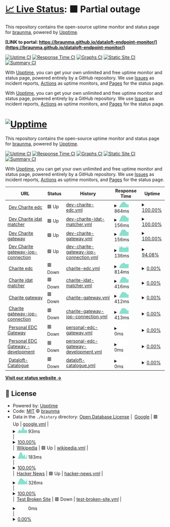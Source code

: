 # [📈 Live Status](https://demo.upptime.js.org): <!--live status--> **🟧 Partial outage**

This repository contains the open-source uptime monitor and status page for [braunma](https://demo.upptime.js.org), powered by [Upptime](https://github.com/upptime/upptime).

**[LINK to portal: https://braunma.github.io/dataloft-endpoint-monitor/](https://braunma.github.io/dataloft-endpoint-monitor/)**

[![Uptime CI](https://github.com/braunma/dataloft-endpoint-monitor/workflows/Uptime%20CI/badge.svg)](https://github.com/braunma/dataloft-endpoint-monitor/actions?query=workflow%3A%22Uptime+CI%22)
[![Response Time CI](https://github.com/braunma/dataloft-endpoint-monitor/workflows/Response%20Time%20CI/badge.svg)](https://github.com/braunma/dataloft-endpoint-monitor/actions?query=workflow%3A%22Response+Time+CI%22)
[![Graphs CI](https://github.com/braunma/dataloft-endpoint-monitor/workflows/Graphs%20CI/badge.svg)](https://github.com/braunma/dataloft-endpoint-monitor/actions?query=workflow%3A%22Graphs+CI%22)
[![Static Site CI](https://github.com/braunma/dataloft-endpoint-monitor/workflows/Static%20Site%20CI/badge.svg)](https://github.com/braunma/dataloft-endpoint-monitor/actions?query=workflow%3A%22Static+Site+CI%22)
[![Summary CI](https://github.com/braunma/dataloft-endpoint-monitor/workflows/Summary%20CI/badge.svg)](https://github.com/braunma/dataloft-endpoint-monitor/actions?query=workflow%3A%22Summary+CI%22)

With [Upptime](https://upptime.js.org), you can get your own unlimited and free uptime monitor and status page, powered entirely by a GitHub repository. We use [Issues](https://github.com/braunma/dataloft-endpoint-monitor/issues) as incident reports, [Actions](https://github.com/braunma/dataloft-endpoint-monitor/actions) as uptime monitors, and [Pages](https://braunma.github.io/dataloft-endpoint-monitor) for the status page.

With [Upptime](https://upptime.js.org), you can get your own unlimited and free uptime monitor and status page, powered entirely by a GitHub repository. We use [Issues](https://github.com/braunma/dataloft-endpoint-monitor/issues) as incident reports, [Actions](https://github.com/braunma/dataloft-endpoint-monitor/actions) as uptime monitors, and [Pages](https://demo.upptime.js.org) for the status page.

# [![Upptime](https://raw.githubusercontent.com/upptime/upptime.js.org/master/static/img/logo.svg)](https://upptime.js.org)

This repository contains the open-source uptime monitor and status page for [braunma](https://braunma.github.io/dataloft-endpoint-monitor), powered by [Upptime](https://github.com/upptime/upptime).

[![Uptime CI](https://github.com/braunma/dataloft-endpoint-monitor/workflows/Uptime%20CI/badge.svg)](https://github.com/braunma/dataloft-endpoint-monitor/actions?query=workflow%3A%22Uptime+CI%22)
[![Response Time CI](https://github.com/braunma/dataloft-endpoint-monitor/workflows/Response%20Time%20CI/badge.svg)](https://github.com/braunma/dataloft-endpoint-monitor/actions?query=workflow%3A%22Response+Time+CI%22)
[![Graphs CI](https://github.com/braunma/dataloft-endpoint-monitor/workflows/Graphs%20CI/badge.svg)](https://github.com/braunma/dataloft-endpoint-monitor/actions?query=workflow%3A%22Graphs+CI%22)
[![Static Site CI](https://github.com/braunma/dataloft-endpoint-monitor/workflows/Static%20Site%20CI/badge.svg)](https://github.com/braunma/dataloft-endpoint-monitor/actions?query=workflow%3A%22Static+Site+CI%22)
[![Summary CI](https://github.com/braunma/dataloft-endpoint-monitor/workflows/Summary%20CI/badge.svg)](https://github.com/braunma/dataloft-endpoint-monitor/actions?query=workflow%3A%22Summary+CI%22)

With [Upptime](https://upptime.js.org), you can get your own unlimited and free uptime monitor and status page, powered entirely by a GitHub repository. We use [Issues](https://github.com/braunma/dataloft-endpoint-monitor/issues) as incident reports, [Actions](https://github.com/braunma/dataloft-endpoint-monitor/actions) as uptime monitors, and [Pages](https://braunma.github.io/dataloft-endpoint-monitor) for the status page.

<!--start: status pages-->
<!-- This summary is generated by Upptime (https://github.com/upptime/upptime) -->
<!-- Do not edit this manually, your changes will be overwritten -->
<!-- prettier-ignore -->
| URL | Status | History | Response Time | Uptime |
| --- | ------ | ------- | ------------- | ------ |
| <img alt="" src="https://icons.duckduckgo.com/ip3/dev-ids.health-x.charite.de.ico" height="13"> [Dev Charite edc](https://dev-ids.health-x.charite.de/health/1) | 🟩 Up | [dev-charite-edc.yml](https://github.com/braunma/dataloft-endpoint-monitor/commits/HEAD/history/dev-charite-edc.yml) | <details><summary><img alt="Response time graph" src="./graphs/dev-charite-edc/response-time-week.png" height="20"> 864ms</summary><br><a href="https://braunma.github.io/dataloft-endpoint-monitor/history/dev-charite-edc"><img alt="Response time 822" src="https://img.shields.io/endpoint?url=https%3A%2F%2Fraw.githubusercontent.com%2Fbraunma%2Fdataloft-endpoint-monitor%2FHEAD%2Fapi%2Fdev-charite-edc%2Fresponse-time.json"></a><br><a href="https://braunma.github.io/dataloft-endpoint-monitor/history/dev-charite-edc"><img alt="24-hour response time 0" src="https://img.shields.io/endpoint?url=https%3A%2F%2Fraw.githubusercontent.com%2Fbraunma%2Fdataloft-endpoint-monitor%2FHEAD%2Fapi%2Fdev-charite-edc%2Fresponse-time-day.json"></a><br><a href="https://braunma.github.io/dataloft-endpoint-monitor/history/dev-charite-edc"><img alt="7-day response time 864" src="https://img.shields.io/endpoint?url=https%3A%2F%2Fraw.githubusercontent.com%2Fbraunma%2Fdataloft-endpoint-monitor%2FHEAD%2Fapi%2Fdev-charite-edc%2Fresponse-time-week.json"></a><br><a href="https://braunma.github.io/dataloft-endpoint-monitor/history/dev-charite-edc"><img alt="30-day response time 885" src="https://img.shields.io/endpoint?url=https%3A%2F%2Fraw.githubusercontent.com%2Fbraunma%2Fdataloft-endpoint-monitor%2FHEAD%2Fapi%2Fdev-charite-edc%2Fresponse-time-month.json"></a><br><a href="https://braunma.github.io/dataloft-endpoint-monitor/history/dev-charite-edc"><img alt="1-year response time 827" src="https://img.shields.io/endpoint?url=https%3A%2F%2Fraw.githubusercontent.com%2Fbraunma%2Fdataloft-endpoint-monitor%2FHEAD%2Fapi%2Fdev-charite-edc%2Fresponse-time-year.json"></a></details> | <details><summary><a href="https://braunma.github.io/dataloft-endpoint-monitor/history/dev-charite-edc">100.00%</a></summary><a href="https://braunma.github.io/dataloft-endpoint-monitor/history/dev-charite-edc"><img alt="All-time uptime 64.04%" src="https://img.shields.io/endpoint?url=https%3A%2F%2Fraw.githubusercontent.com%2Fbraunma%2Fdataloft-endpoint-monitor%2FHEAD%2Fapi%2Fdev-charite-edc%2Fuptime.json"></a><br><a href="https://braunma.github.io/dataloft-endpoint-monitor/history/dev-charite-edc"><img alt="24-hour uptime 100.00%" src="https://img.shields.io/endpoint?url=https%3A%2F%2Fraw.githubusercontent.com%2Fbraunma%2Fdataloft-endpoint-monitor%2FHEAD%2Fapi%2Fdev-charite-edc%2Fuptime-day.json"></a><br><a href="https://braunma.github.io/dataloft-endpoint-monitor/history/dev-charite-edc"><img alt="7-day uptime 100.00%" src="https://img.shields.io/endpoint?url=https%3A%2F%2Fraw.githubusercontent.com%2Fbraunma%2Fdataloft-endpoint-monitor%2FHEAD%2Fapi%2Fdev-charite-edc%2Fuptime-week.json"></a><br><a href="https://braunma.github.io/dataloft-endpoint-monitor/history/dev-charite-edc"><img alt="30-day uptime 100.00%" src="https://img.shields.io/endpoint?url=https%3A%2F%2Fraw.githubusercontent.com%2Fbraunma%2Fdataloft-endpoint-monitor%2FHEAD%2Fapi%2Fdev-charite-edc%2Fuptime-month.json"></a><br><a href="https://braunma.github.io/dataloft-endpoint-monitor/history/dev-charite-edc"><img alt="1-year uptime 83.78%" src="https://img.shields.io/endpoint?url=https%3A%2F%2Fraw.githubusercontent.com%2Fbraunma%2Fdataloft-endpoint-monitor%2FHEAD%2Fapi%2Fdev-charite-edc%2Fuptime-year.json"></a></details>
| <img alt="" src="https://icons.duckduckgo.com/ip3/dev-ids.health-x.charite.de.ico" height="13"> [Dev Charite idat matcher](https://dev-ids.health-x.charite.de/health/2) | 🟩 Up | [dev-charite-idat-matcher.yml](https://github.com/braunma/dataloft-endpoint-monitor/commits/HEAD/history/dev-charite-idat-matcher.yml) | <details><summary><img alt="Response time graph" src="./graphs/dev-charite-idat-matcher/response-time-week.png" height="20"> 156ms</summary><br><a href="https://braunma.github.io/dataloft-endpoint-monitor/history/dev-charite-idat-matcher"><img alt="Response time 137" src="https://img.shields.io/endpoint?url=https%3A%2F%2Fraw.githubusercontent.com%2Fbraunma%2Fdataloft-endpoint-monitor%2FHEAD%2Fapi%2Fdev-charite-idat-matcher%2Fresponse-time.json"></a><br><a href="https://braunma.github.io/dataloft-endpoint-monitor/history/dev-charite-idat-matcher"><img alt="24-hour response time 0" src="https://img.shields.io/endpoint?url=https%3A%2F%2Fraw.githubusercontent.com%2Fbraunma%2Fdataloft-endpoint-monitor%2FHEAD%2Fapi%2Fdev-charite-idat-matcher%2Fresponse-time-day.json"></a><br><a href="https://braunma.github.io/dataloft-endpoint-monitor/history/dev-charite-idat-matcher"><img alt="7-day response time 156" src="https://img.shields.io/endpoint?url=https%3A%2F%2Fraw.githubusercontent.com%2Fbraunma%2Fdataloft-endpoint-monitor%2FHEAD%2Fapi%2Fdev-charite-idat-matcher%2Fresponse-time-week.json"></a><br><a href="https://braunma.github.io/dataloft-endpoint-monitor/history/dev-charite-idat-matcher"><img alt="30-day response time 155" src="https://img.shields.io/endpoint?url=https%3A%2F%2Fraw.githubusercontent.com%2Fbraunma%2Fdataloft-endpoint-monitor%2FHEAD%2Fapi%2Fdev-charite-idat-matcher%2Fresponse-time-month.json"></a><br><a href="https://braunma.github.io/dataloft-endpoint-monitor/history/dev-charite-idat-matcher"><img alt="1-year response time 141" src="https://img.shields.io/endpoint?url=https%3A%2F%2Fraw.githubusercontent.com%2Fbraunma%2Fdataloft-endpoint-monitor%2FHEAD%2Fapi%2Fdev-charite-idat-matcher%2Fresponse-time-year.json"></a></details> | <details><summary><a href="https://braunma.github.io/dataloft-endpoint-monitor/history/dev-charite-idat-matcher">100.00%</a></summary><a href="https://braunma.github.io/dataloft-endpoint-monitor/history/dev-charite-idat-matcher"><img alt="All-time uptime 64.04%" src="https://img.shields.io/endpoint?url=https%3A%2F%2Fraw.githubusercontent.com%2Fbraunma%2Fdataloft-endpoint-monitor%2FHEAD%2Fapi%2Fdev-charite-idat-matcher%2Fuptime.json"></a><br><a href="https://braunma.github.io/dataloft-endpoint-monitor/history/dev-charite-idat-matcher"><img alt="24-hour uptime 100.00%" src="https://img.shields.io/endpoint?url=https%3A%2F%2Fraw.githubusercontent.com%2Fbraunma%2Fdataloft-endpoint-monitor%2FHEAD%2Fapi%2Fdev-charite-idat-matcher%2Fuptime-day.json"></a><br><a href="https://braunma.github.io/dataloft-endpoint-monitor/history/dev-charite-idat-matcher"><img alt="7-day uptime 100.00%" src="https://img.shields.io/endpoint?url=https%3A%2F%2Fraw.githubusercontent.com%2Fbraunma%2Fdataloft-endpoint-monitor%2FHEAD%2Fapi%2Fdev-charite-idat-matcher%2Fuptime-week.json"></a><br><a href="https://braunma.github.io/dataloft-endpoint-monitor/history/dev-charite-idat-matcher"><img alt="30-day uptime 100.00%" src="https://img.shields.io/endpoint?url=https%3A%2F%2Fraw.githubusercontent.com%2Fbraunma%2Fdataloft-endpoint-monitor%2FHEAD%2Fapi%2Fdev-charite-idat-matcher%2Fuptime-month.json"></a><br><a href="https://braunma.github.io/dataloft-endpoint-monitor/history/dev-charite-idat-matcher"><img alt="1-year uptime 83.79%" src="https://img.shields.io/endpoint?url=https%3A%2F%2Fraw.githubusercontent.com%2Fbraunma%2Fdataloft-endpoint-monitor%2FHEAD%2Fapi%2Fdev-charite-idat-matcher%2Fuptime-year.json"></a></details>
| <img alt="" src="https://icons.duckduckgo.com/ip3/dev-ids.health-x.charite.de.ico" height="13"> [Dev Charite gateway](https://dev-ids.health-x.charite.de/health/3) | 🟩 Up | [dev-charite-gateway.yml](https://github.com/braunma/dataloft-endpoint-monitor/commits/HEAD/history/dev-charite-gateway.yml) | <details><summary><img alt="Response time graph" src="./graphs/dev-charite-gateway/response-time-week.png" height="20"> 156ms</summary><br><a href="https://braunma.github.io/dataloft-endpoint-monitor/history/dev-charite-gateway"><img alt="Response time 152" src="https://img.shields.io/endpoint?url=https%3A%2F%2Fraw.githubusercontent.com%2Fbraunma%2Fdataloft-endpoint-monitor%2FHEAD%2Fapi%2Fdev-charite-gateway%2Fresponse-time.json"></a><br><a href="https://braunma.github.io/dataloft-endpoint-monitor/history/dev-charite-gateway"><img alt="24-hour response time 0" src="https://img.shields.io/endpoint?url=https%3A%2F%2Fraw.githubusercontent.com%2Fbraunma%2Fdataloft-endpoint-monitor%2FHEAD%2Fapi%2Fdev-charite-gateway%2Fresponse-time-day.json"></a><br><a href="https://braunma.github.io/dataloft-endpoint-monitor/history/dev-charite-gateway"><img alt="7-day response time 156" src="https://img.shields.io/endpoint?url=https%3A%2F%2Fraw.githubusercontent.com%2Fbraunma%2Fdataloft-endpoint-monitor%2FHEAD%2Fapi%2Fdev-charite-gateway%2Fresponse-time-week.json"></a><br><a href="https://braunma.github.io/dataloft-endpoint-monitor/history/dev-charite-gateway"><img alt="30-day response time 156" src="https://img.shields.io/endpoint?url=https%3A%2F%2Fraw.githubusercontent.com%2Fbraunma%2Fdataloft-endpoint-monitor%2FHEAD%2Fapi%2Fdev-charite-gateway%2Fresponse-time-month.json"></a><br><a href="https://braunma.github.io/dataloft-endpoint-monitor/history/dev-charite-gateway"><img alt="1-year response time 160" src="https://img.shields.io/endpoint?url=https%3A%2F%2Fraw.githubusercontent.com%2Fbraunma%2Fdataloft-endpoint-monitor%2FHEAD%2Fapi%2Fdev-charite-gateway%2Fresponse-time-year.json"></a></details> | <details><summary><a href="https://braunma.github.io/dataloft-endpoint-monitor/history/dev-charite-gateway">100.00%</a></summary><a href="https://braunma.github.io/dataloft-endpoint-monitor/history/dev-charite-gateway"><img alt="All-time uptime 64.04%" src="https://img.shields.io/endpoint?url=https%3A%2F%2Fraw.githubusercontent.com%2Fbraunma%2Fdataloft-endpoint-monitor%2FHEAD%2Fapi%2Fdev-charite-gateway%2Fuptime.json"></a><br><a href="https://braunma.github.io/dataloft-endpoint-monitor/history/dev-charite-gateway"><img alt="24-hour uptime 100.00%" src="https://img.shields.io/endpoint?url=https%3A%2F%2Fraw.githubusercontent.com%2Fbraunma%2Fdataloft-endpoint-monitor%2FHEAD%2Fapi%2Fdev-charite-gateway%2Fuptime-day.json"></a><br><a href="https://braunma.github.io/dataloft-endpoint-monitor/history/dev-charite-gateway"><img alt="7-day uptime 100.00%" src="https://img.shields.io/endpoint?url=https%3A%2F%2Fraw.githubusercontent.com%2Fbraunma%2Fdataloft-endpoint-monitor%2FHEAD%2Fapi%2Fdev-charite-gateway%2Fuptime-week.json"></a><br><a href="https://braunma.github.io/dataloft-endpoint-monitor/history/dev-charite-gateway"><img alt="30-day uptime 100.00%" src="https://img.shields.io/endpoint?url=https%3A%2F%2Fraw.githubusercontent.com%2Fbraunma%2Fdataloft-endpoint-monitor%2FHEAD%2Fapi%2Fdev-charite-gateway%2Fuptime-month.json"></a><br><a href="https://braunma.github.io/dataloft-endpoint-monitor/history/dev-charite-gateway"><img alt="1-year uptime 83.79%" src="https://img.shields.io/endpoint?url=https%3A%2F%2Fraw.githubusercontent.com%2Fbraunma%2Fdataloft-endpoint-monitor%2FHEAD%2Fapi%2Fdev-charite-gateway%2Fuptime-year.json"></a></details>
| <img alt="" src="https://icons.duckduckgo.com/ip3/dev-ids.health-x.charite.de.ico" height="13"> [Dev Charite gateway-iop-connection](https://dev-ids.health-x.charite.de/health/4) | 🟩 Up | [dev-charite-gateway-iop-connection.yml](https://github.com/braunma/dataloft-endpoint-monitor/commits/HEAD/history/dev-charite-gateway-iop-connection.yml) | <details><summary><img alt="Response time graph" src="./graphs/dev-charite-gateway-iop-connection/response-time-week.png" height="20"> 136ms</summary><br><a href="https://braunma.github.io/dataloft-endpoint-monitor/history/dev-charite-gateway-iop-connection"><img alt="Response time 134" src="https://img.shields.io/endpoint?url=https%3A%2F%2Fraw.githubusercontent.com%2Fbraunma%2Fdataloft-endpoint-monitor%2FHEAD%2Fapi%2Fdev-charite-gateway-iop-connection%2Fresponse-time.json"></a><br><a href="https://braunma.github.io/dataloft-endpoint-monitor/history/dev-charite-gateway-iop-connection"><img alt="24-hour response time 136" src="https://img.shields.io/endpoint?url=https%3A%2F%2Fraw.githubusercontent.com%2Fbraunma%2Fdataloft-endpoint-monitor%2FHEAD%2Fapi%2Fdev-charite-gateway-iop-connection%2Fresponse-time-day.json"></a><br><a href="https://braunma.github.io/dataloft-endpoint-monitor/history/dev-charite-gateway-iop-connection"><img alt="7-day response time 136" src="https://img.shields.io/endpoint?url=https%3A%2F%2Fraw.githubusercontent.com%2Fbraunma%2Fdataloft-endpoint-monitor%2FHEAD%2Fapi%2Fdev-charite-gateway-iop-connection%2Fresponse-time-week.json"></a><br><a href="https://braunma.github.io/dataloft-endpoint-monitor/history/dev-charite-gateway-iop-connection"><img alt="30-day response time 139" src="https://img.shields.io/endpoint?url=https%3A%2F%2Fraw.githubusercontent.com%2Fbraunma%2Fdataloft-endpoint-monitor%2FHEAD%2Fapi%2Fdev-charite-gateway-iop-connection%2Fresponse-time-month.json"></a><br><a href="https://braunma.github.io/dataloft-endpoint-monitor/history/dev-charite-gateway-iop-connection"><img alt="1-year response time 135" src="https://img.shields.io/endpoint?url=https%3A%2F%2Fraw.githubusercontent.com%2Fbraunma%2Fdataloft-endpoint-monitor%2FHEAD%2Fapi%2Fdev-charite-gateway-iop-connection%2Fresponse-time-year.json"></a></details> | <details><summary><a href="https://braunma.github.io/dataloft-endpoint-monitor/history/dev-charite-gateway-iop-connection">94.08%</a></summary><a href="https://braunma.github.io/dataloft-endpoint-monitor/history/dev-charite-gateway-iop-connection"><img alt="All-time uptime 99.64%" src="https://img.shields.io/endpoint?url=https%3A%2F%2Fraw.githubusercontent.com%2Fbraunma%2Fdataloft-endpoint-monitor%2FHEAD%2Fapi%2Fdev-charite-gateway-iop-connection%2Fuptime.json"></a><br><a href="https://braunma.github.io/dataloft-endpoint-monitor/history/dev-charite-gateway-iop-connection"><img alt="24-hour uptime 89.72%" src="https://img.shields.io/endpoint?url=https%3A%2F%2Fraw.githubusercontent.com%2Fbraunma%2Fdataloft-endpoint-monitor%2FHEAD%2Fapi%2Fdev-charite-gateway-iop-connection%2Fuptime-day.json"></a><br><a href="https://braunma.github.io/dataloft-endpoint-monitor/history/dev-charite-gateway-iop-connection"><img alt="7-day uptime 94.08%" src="https://img.shields.io/endpoint?url=https%3A%2F%2Fraw.githubusercontent.com%2Fbraunma%2Fdataloft-endpoint-monitor%2FHEAD%2Fapi%2Fdev-charite-gateway-iop-connection%2Fuptime-week.json"></a><br><a href="https://braunma.github.io/dataloft-endpoint-monitor/history/dev-charite-gateway-iop-connection"><img alt="30-day uptime 94.29%" src="https://img.shields.io/endpoint?url=https%3A%2F%2Fraw.githubusercontent.com%2Fbraunma%2Fdataloft-endpoint-monitor%2FHEAD%2Fapi%2Fdev-charite-gateway-iop-connection%2Fuptime-month.json"></a><br><a href="https://braunma.github.io/dataloft-endpoint-monitor/history/dev-charite-gateway-iop-connection"><img alt="1-year uptime 99.45%" src="https://img.shields.io/endpoint?url=https%3A%2F%2Fraw.githubusercontent.com%2Fbraunma%2Fdataloft-endpoint-monitor%2FHEAD%2Fapi%2Fdev-charite-gateway-iop-connection%2Fuptime-year.json"></a></details>
| <img alt="" src="https://icons.duckduckgo.com/ip3/ids.health-x.charite.de.ico" height="13"> [Charite edc](https://ids.health-x.charite.de/health/1) | 🟥 Down | [charite-edc.yml](https://github.com/braunma/dataloft-endpoint-monitor/commits/HEAD/history/charite-edc.yml) | <details><summary><img alt="Response time graph" src="./graphs/charite-edc/response-time-week.png" height="20"> 814ms</summary><br><a href="https://braunma.github.io/dataloft-endpoint-monitor/history/charite-edc"><img alt="Response time 782" src="https://img.shields.io/endpoint?url=https%3A%2F%2Fraw.githubusercontent.com%2Fbraunma%2Fdataloft-endpoint-monitor%2FHEAD%2Fapi%2Fcharite-edc%2Fresponse-time.json"></a><br><a href="https://braunma.github.io/dataloft-endpoint-monitor/history/charite-edc"><img alt="24-hour response time 0" src="https://img.shields.io/endpoint?url=https%3A%2F%2Fraw.githubusercontent.com%2Fbraunma%2Fdataloft-endpoint-monitor%2FHEAD%2Fapi%2Fcharite-edc%2Fresponse-time-day.json"></a><br><a href="https://braunma.github.io/dataloft-endpoint-monitor/history/charite-edc"><img alt="7-day response time 814" src="https://img.shields.io/endpoint?url=https%3A%2F%2Fraw.githubusercontent.com%2Fbraunma%2Fdataloft-endpoint-monitor%2FHEAD%2Fapi%2Fcharite-edc%2Fresponse-time-week.json"></a><br><a href="https://braunma.github.io/dataloft-endpoint-monitor/history/charite-edc"><img alt="30-day response time 801" src="https://img.shields.io/endpoint?url=https%3A%2F%2Fraw.githubusercontent.com%2Fbraunma%2Fdataloft-endpoint-monitor%2FHEAD%2Fapi%2Fcharite-edc%2Fresponse-time-month.json"></a><br><a href="https://braunma.github.io/dataloft-endpoint-monitor/history/charite-edc"><img alt="1-year response time 790" src="https://img.shields.io/endpoint?url=https%3A%2F%2Fraw.githubusercontent.com%2Fbraunma%2Fdataloft-endpoint-monitor%2FHEAD%2Fapi%2Fcharite-edc%2Fresponse-time-year.json"></a></details> | <details><summary><a href="https://braunma.github.io/dataloft-endpoint-monitor/history/charite-edc">0.00%</a></summary><a href="https://braunma.github.io/dataloft-endpoint-monitor/history/charite-edc"><img alt="All-time uptime 73.29%" src="https://img.shields.io/endpoint?url=https%3A%2F%2Fraw.githubusercontent.com%2Fbraunma%2Fdataloft-endpoint-monitor%2FHEAD%2Fapi%2Fcharite-edc%2Fuptime.json"></a><br><a href="https://braunma.github.io/dataloft-endpoint-monitor/history/charite-edc"><img alt="24-hour uptime 0.00%" src="https://img.shields.io/endpoint?url=https%3A%2F%2Fraw.githubusercontent.com%2Fbraunma%2Fdataloft-endpoint-monitor%2FHEAD%2Fapi%2Fcharite-edc%2Fuptime-day.json"></a><br><a href="https://braunma.github.io/dataloft-endpoint-monitor/history/charite-edc"><img alt="7-day uptime 0.00%" src="https://img.shields.io/endpoint?url=https%3A%2F%2Fraw.githubusercontent.com%2Fbraunma%2Fdataloft-endpoint-monitor%2FHEAD%2Fapi%2Fcharite-edc%2Fuptime-week.json"></a><br><a href="https://braunma.github.io/dataloft-endpoint-monitor/history/charite-edc"><img alt="30-day uptime 1.38%" src="https://img.shields.io/endpoint?url=https%3A%2F%2Fraw.githubusercontent.com%2Fbraunma%2Fdataloft-endpoint-monitor%2FHEAD%2Fapi%2Fcharite-edc%2Fuptime-month.json"></a><br><a href="https://braunma.github.io/dataloft-endpoint-monitor/history/charite-edc"><img alt="1-year uptime 70.21%" src="https://img.shields.io/endpoint?url=https%3A%2F%2Fraw.githubusercontent.com%2Fbraunma%2Fdataloft-endpoint-monitor%2FHEAD%2Fapi%2Fcharite-edc%2Fuptime-year.json"></a></details>
| <img alt="" src="https://icons.duckduckgo.com/ip3/ids.health-x.charite.de.ico" height="13"> [Charite idat matcher](https://ids.health-x.charite.de/health/2) | 🟥 Down | [charite-idat-matcher.yml](https://github.com/braunma/dataloft-endpoint-monitor/commits/HEAD/history/charite-idat-matcher.yml) | <details><summary><img alt="Response time graph" src="./graphs/charite-idat-matcher/response-time-week.png" height="20"> 416ms</summary><br><a href="https://braunma.github.io/dataloft-endpoint-monitor/history/charite-idat-matcher"><img alt="Response time 174" src="https://img.shields.io/endpoint?url=https%3A%2F%2Fraw.githubusercontent.com%2Fbraunma%2Fdataloft-endpoint-monitor%2FHEAD%2Fapi%2Fcharite-idat-matcher%2Fresponse-time.json"></a><br><a href="https://braunma.github.io/dataloft-endpoint-monitor/history/charite-idat-matcher"><img alt="24-hour response time 0" src="https://img.shields.io/endpoint?url=https%3A%2F%2Fraw.githubusercontent.com%2Fbraunma%2Fdataloft-endpoint-monitor%2FHEAD%2Fapi%2Fcharite-idat-matcher%2Fresponse-time-day.json"></a><br><a href="https://braunma.github.io/dataloft-endpoint-monitor/history/charite-idat-matcher"><img alt="7-day response time 416" src="https://img.shields.io/endpoint?url=https%3A%2F%2Fraw.githubusercontent.com%2Fbraunma%2Fdataloft-endpoint-monitor%2FHEAD%2Fapi%2Fcharite-idat-matcher%2Fresponse-time-week.json"></a><br><a href="https://braunma.github.io/dataloft-endpoint-monitor/history/charite-idat-matcher"><img alt="30-day response time 414" src="https://img.shields.io/endpoint?url=https%3A%2F%2Fraw.githubusercontent.com%2Fbraunma%2Fdataloft-endpoint-monitor%2FHEAD%2Fapi%2Fcharite-idat-matcher%2Fresponse-time-month.json"></a><br><a href="https://braunma.github.io/dataloft-endpoint-monitor/history/charite-idat-matcher"><img alt="1-year response time 175" src="https://img.shields.io/endpoint?url=https%3A%2F%2Fraw.githubusercontent.com%2Fbraunma%2Fdataloft-endpoint-monitor%2FHEAD%2Fapi%2Fcharite-idat-matcher%2Fresponse-time-year.json"></a></details> | <details><summary><a href="https://braunma.github.io/dataloft-endpoint-monitor/history/charite-idat-matcher">0.00%</a></summary><a href="https://braunma.github.io/dataloft-endpoint-monitor/history/charite-idat-matcher"><img alt="All-time uptime 73.29%" src="https://img.shields.io/endpoint?url=https%3A%2F%2Fraw.githubusercontent.com%2Fbraunma%2Fdataloft-endpoint-monitor%2FHEAD%2Fapi%2Fcharite-idat-matcher%2Fuptime.json"></a><br><a href="https://braunma.github.io/dataloft-endpoint-monitor/history/charite-idat-matcher"><img alt="24-hour uptime 0.00%" src="https://img.shields.io/endpoint?url=https%3A%2F%2Fraw.githubusercontent.com%2Fbraunma%2Fdataloft-endpoint-monitor%2FHEAD%2Fapi%2Fcharite-idat-matcher%2Fuptime-day.json"></a><br><a href="https://braunma.github.io/dataloft-endpoint-monitor/history/charite-idat-matcher"><img alt="7-day uptime 0.00%" src="https://img.shields.io/endpoint?url=https%3A%2F%2Fraw.githubusercontent.com%2Fbraunma%2Fdataloft-endpoint-monitor%2FHEAD%2Fapi%2Fcharite-idat-matcher%2Fuptime-week.json"></a><br><a href="https://braunma.github.io/dataloft-endpoint-monitor/history/charite-idat-matcher"><img alt="30-day uptime 1.38%" src="https://img.shields.io/endpoint?url=https%3A%2F%2Fraw.githubusercontent.com%2Fbraunma%2Fdataloft-endpoint-monitor%2FHEAD%2Fapi%2Fcharite-idat-matcher%2Fuptime-month.json"></a><br><a href="https://braunma.github.io/dataloft-endpoint-monitor/history/charite-idat-matcher"><img alt="1-year uptime 70.21%" src="https://img.shields.io/endpoint?url=https%3A%2F%2Fraw.githubusercontent.com%2Fbraunma%2Fdataloft-endpoint-monitor%2FHEAD%2Fapi%2Fcharite-idat-matcher%2Fuptime-year.json"></a></details>
| <img alt="" src="https://icons.duckduckgo.com/ip3/ids.health-x.charite.de.ico" height="13"> [Charite gateway](https://ids.health-x.charite.de/health/3) | 🟥 Down | [charite-gateway.yml](https://github.com/braunma/dataloft-endpoint-monitor/commits/HEAD/history/charite-gateway.yml) | <details><summary><img alt="Response time graph" src="./graphs/charite-gateway/response-time-week.png" height="20"> 412ms</summary><br><a href="https://braunma.github.io/dataloft-endpoint-monitor/history/charite-gateway"><img alt="Response time 174" src="https://img.shields.io/endpoint?url=https%3A%2F%2Fraw.githubusercontent.com%2Fbraunma%2Fdataloft-endpoint-monitor%2FHEAD%2Fapi%2Fcharite-gateway%2Fresponse-time.json"></a><br><a href="https://braunma.github.io/dataloft-endpoint-monitor/history/charite-gateway"><img alt="24-hour response time 0" src="https://img.shields.io/endpoint?url=https%3A%2F%2Fraw.githubusercontent.com%2Fbraunma%2Fdataloft-endpoint-monitor%2FHEAD%2Fapi%2Fcharite-gateway%2Fresponse-time-day.json"></a><br><a href="https://braunma.github.io/dataloft-endpoint-monitor/history/charite-gateway"><img alt="7-day response time 412" src="https://img.shields.io/endpoint?url=https%3A%2F%2Fraw.githubusercontent.com%2Fbraunma%2Fdataloft-endpoint-monitor%2FHEAD%2Fapi%2Fcharite-gateway%2Fresponse-time-week.json"></a><br><a href="https://braunma.github.io/dataloft-endpoint-monitor/history/charite-gateway"><img alt="30-day response time 412" src="https://img.shields.io/endpoint?url=https%3A%2F%2Fraw.githubusercontent.com%2Fbraunma%2Fdataloft-endpoint-monitor%2FHEAD%2Fapi%2Fcharite-gateway%2Fresponse-time-month.json"></a><br><a href="https://braunma.github.io/dataloft-endpoint-monitor/history/charite-gateway"><img alt="1-year response time 175" src="https://img.shields.io/endpoint?url=https%3A%2F%2Fraw.githubusercontent.com%2Fbraunma%2Fdataloft-endpoint-monitor%2FHEAD%2Fapi%2Fcharite-gateway%2Fresponse-time-year.json"></a></details> | <details><summary><a href="https://braunma.github.io/dataloft-endpoint-monitor/history/charite-gateway">0.00%</a></summary><a href="https://braunma.github.io/dataloft-endpoint-monitor/history/charite-gateway"><img alt="All-time uptime 73.29%" src="https://img.shields.io/endpoint?url=https%3A%2F%2Fraw.githubusercontent.com%2Fbraunma%2Fdataloft-endpoint-monitor%2FHEAD%2Fapi%2Fcharite-gateway%2Fuptime.json"></a><br><a href="https://braunma.github.io/dataloft-endpoint-monitor/history/charite-gateway"><img alt="24-hour uptime 0.00%" src="https://img.shields.io/endpoint?url=https%3A%2F%2Fraw.githubusercontent.com%2Fbraunma%2Fdataloft-endpoint-monitor%2FHEAD%2Fapi%2Fcharite-gateway%2Fuptime-day.json"></a><br><a href="https://braunma.github.io/dataloft-endpoint-monitor/history/charite-gateway"><img alt="7-day uptime 0.00%" src="https://img.shields.io/endpoint?url=https%3A%2F%2Fraw.githubusercontent.com%2Fbraunma%2Fdataloft-endpoint-monitor%2FHEAD%2Fapi%2Fcharite-gateway%2Fuptime-week.json"></a><br><a href="https://braunma.github.io/dataloft-endpoint-monitor/history/charite-gateway"><img alt="30-day uptime 1.38%" src="https://img.shields.io/endpoint?url=https%3A%2F%2Fraw.githubusercontent.com%2Fbraunma%2Fdataloft-endpoint-monitor%2FHEAD%2Fapi%2Fcharite-gateway%2Fuptime-month.json"></a><br><a href="https://braunma.github.io/dataloft-endpoint-monitor/history/charite-gateway"><img alt="1-year uptime 70.21%" src="https://img.shields.io/endpoint?url=https%3A%2F%2Fraw.githubusercontent.com%2Fbraunma%2Fdataloft-endpoint-monitor%2FHEAD%2Fapi%2Fcharite-gateway%2Fuptime-year.json"></a></details>
| <img alt="" src="https://icons.duckduckgo.com/ip3/ids.health-x.charite.de.ico" height="13"> [Charite gateway-iop-connection](https://ids.health-x.charite.de/health/4) | 🟥 Down | [charite-gateway-iop-connection.yml](https://github.com/braunma/dataloft-endpoint-monitor/commits/HEAD/history/charite-gateway-iop-connection.yml) | <details><summary><img alt="Response time graph" src="./graphs/charite-gateway-iop-connection/response-time-week.png" height="20"> 413ms</summary><br><a href="https://braunma.github.io/dataloft-endpoint-monitor/history/charite-gateway-iop-connection"><img alt="Response time 141" src="https://img.shields.io/endpoint?url=https%3A%2F%2Fraw.githubusercontent.com%2Fbraunma%2Fdataloft-endpoint-monitor%2FHEAD%2Fapi%2Fcharite-gateway-iop-connection%2Fresponse-time.json"></a><br><a href="https://braunma.github.io/dataloft-endpoint-monitor/history/charite-gateway-iop-connection"><img alt="24-hour response time 0" src="https://img.shields.io/endpoint?url=https%3A%2F%2Fraw.githubusercontent.com%2Fbraunma%2Fdataloft-endpoint-monitor%2FHEAD%2Fapi%2Fcharite-gateway-iop-connection%2Fresponse-time-day.json"></a><br><a href="https://braunma.github.io/dataloft-endpoint-monitor/history/charite-gateway-iop-connection"><img alt="7-day response time 413" src="https://img.shields.io/endpoint?url=https%3A%2F%2Fraw.githubusercontent.com%2Fbraunma%2Fdataloft-endpoint-monitor%2FHEAD%2Fapi%2Fcharite-gateway-iop-connection%2Fresponse-time-week.json"></a><br><a href="https://braunma.github.io/dataloft-endpoint-monitor/history/charite-gateway-iop-connection"><img alt="30-day response time 413" src="https://img.shields.io/endpoint?url=https%3A%2F%2Fraw.githubusercontent.com%2Fbraunma%2Fdataloft-endpoint-monitor%2FHEAD%2Fapi%2Fcharite-gateway-iop-connection%2Fresponse-time-month.json"></a><br><a href="https://braunma.github.io/dataloft-endpoint-monitor/history/charite-gateway-iop-connection"><img alt="1-year response time 140" src="https://img.shields.io/endpoint?url=https%3A%2F%2Fraw.githubusercontent.com%2Fbraunma%2Fdataloft-endpoint-monitor%2FHEAD%2Fapi%2Fcharite-gateway-iop-connection%2Fresponse-time-year.json"></a></details> | <details><summary><a href="https://braunma.github.io/dataloft-endpoint-monitor/history/charite-gateway-iop-connection">0.00%</a></summary><a href="https://braunma.github.io/dataloft-endpoint-monitor/history/charite-gateway-iop-connection"><img alt="All-time uptime 90.59%" src="https://img.shields.io/endpoint?url=https%3A%2F%2Fraw.githubusercontent.com%2Fbraunma%2Fdataloft-endpoint-monitor%2FHEAD%2Fapi%2Fcharite-gateway-iop-connection%2Fuptime.json"></a><br><a href="https://braunma.github.io/dataloft-endpoint-monitor/history/charite-gateway-iop-connection"><img alt="24-hour uptime 0.00%" src="https://img.shields.io/endpoint?url=https%3A%2F%2Fraw.githubusercontent.com%2Fbraunma%2Fdataloft-endpoint-monitor%2FHEAD%2Fapi%2Fcharite-gateway-iop-connection%2Fuptime-day.json"></a><br><a href="https://braunma.github.io/dataloft-endpoint-monitor/history/charite-gateway-iop-connection"><img alt="7-day uptime 0.00%" src="https://img.shields.io/endpoint?url=https%3A%2F%2Fraw.githubusercontent.com%2Fbraunma%2Fdataloft-endpoint-monitor%2FHEAD%2Fapi%2Fcharite-gateway-iop-connection%2Fuptime-week.json"></a><br><a href="https://braunma.github.io/dataloft-endpoint-monitor/history/charite-gateway-iop-connection"><img alt="30-day uptime 1.38%" src="https://img.shields.io/endpoint?url=https%3A%2F%2Fraw.githubusercontent.com%2Fbraunma%2Fdataloft-endpoint-monitor%2FHEAD%2Fapi%2Fcharite-gateway-iop-connection%2Fuptime-month.json"></a><br><a href="https://braunma.github.io/dataloft-endpoint-monitor/history/charite-gateway-iop-connection"><img alt="1-year uptime 85.68%" src="https://img.shields.io/endpoint?url=https%3A%2F%2Fraw.githubusercontent.com%2Fbraunma%2Fdataloft-endpoint-monitor%2FHEAD%2Fapi%2Fcharite-gateway-iop-connection%2Fuptime-year.json"></a></details>
| <img alt="" src="https://icons.duckduckgo.com/ip3/gateway.dataloft-ionos.de.ico" height="13"> [Personal EDC Gateway](https://gateway.dataloft-ionos.de/docs) | 🟥 Down | [personal-edc-gateway.yml](https://github.com/braunma/dataloft-endpoint-monitor/commits/HEAD/history/personal-edc-gateway.yml) | <details><summary><img alt="Response time graph" src="./graphs/personal-edc-gateway/response-time-week.png" height="20"> 0ms</summary><br><a href="https://braunma.github.io/dataloft-endpoint-monitor/history/personal-edc-gateway"><img alt="Response time 624" src="https://img.shields.io/endpoint?url=https%3A%2F%2Fraw.githubusercontent.com%2Fbraunma%2Fdataloft-endpoint-monitor%2FHEAD%2Fapi%2Fpersonal-edc-gateway%2Fresponse-time.json"></a><br><a href="https://braunma.github.io/dataloft-endpoint-monitor/history/personal-edc-gateway"><img alt="24-hour response time 0" src="https://img.shields.io/endpoint?url=https%3A%2F%2Fraw.githubusercontent.com%2Fbraunma%2Fdataloft-endpoint-monitor%2FHEAD%2Fapi%2Fpersonal-edc-gateway%2Fresponse-time-day.json"></a><br><a href="https://braunma.github.io/dataloft-endpoint-monitor/history/personal-edc-gateway"><img alt="7-day response time 0" src="https://img.shields.io/endpoint?url=https%3A%2F%2Fraw.githubusercontent.com%2Fbraunma%2Fdataloft-endpoint-monitor%2FHEAD%2Fapi%2Fpersonal-edc-gateway%2Fresponse-time-week.json"></a><br><a href="https://braunma.github.io/dataloft-endpoint-monitor/history/personal-edc-gateway"><img alt="30-day response time 0" src="https://img.shields.io/endpoint?url=https%3A%2F%2Fraw.githubusercontent.com%2Fbraunma%2Fdataloft-endpoint-monitor%2FHEAD%2Fapi%2Fpersonal-edc-gateway%2Fresponse-time-month.json"></a><br><a href="https://braunma.github.io/dataloft-endpoint-monitor/history/personal-edc-gateway"><img alt="1-year response time 628" src="https://img.shields.io/endpoint?url=https%3A%2F%2Fraw.githubusercontent.com%2Fbraunma%2Fdataloft-endpoint-monitor%2FHEAD%2Fapi%2Fpersonal-edc-gateway%2Fresponse-time-year.json"></a></details> | <details><summary><a href="https://braunma.github.io/dataloft-endpoint-monitor/history/personal-edc-gateway">0.00%</a></summary><a href="https://braunma.github.io/dataloft-endpoint-monitor/history/personal-edc-gateway"><img alt="All-time uptime 90.39%" src="https://img.shields.io/endpoint?url=https%3A%2F%2Fraw.githubusercontent.com%2Fbraunma%2Fdataloft-endpoint-monitor%2FHEAD%2Fapi%2Fpersonal-edc-gateway%2Fuptime.json"></a><br><a href="https://braunma.github.io/dataloft-endpoint-monitor/history/personal-edc-gateway"><img alt="24-hour uptime 0.00%" src="https://img.shields.io/endpoint?url=https%3A%2F%2Fraw.githubusercontent.com%2Fbraunma%2Fdataloft-endpoint-monitor%2FHEAD%2Fapi%2Fpersonal-edc-gateway%2Fuptime-day.json"></a><br><a href="https://braunma.github.io/dataloft-endpoint-monitor/history/personal-edc-gateway"><img alt="7-day uptime 0.00%" src="https://img.shields.io/endpoint?url=https%3A%2F%2Fraw.githubusercontent.com%2Fbraunma%2Fdataloft-endpoint-monitor%2FHEAD%2Fapi%2Fpersonal-edc-gateway%2Fuptime-week.json"></a><br><a href="https://braunma.github.io/dataloft-endpoint-monitor/history/personal-edc-gateway"><img alt="30-day uptime 1.38%" src="https://img.shields.io/endpoint?url=https%3A%2F%2Fraw.githubusercontent.com%2Fbraunma%2Fdataloft-endpoint-monitor%2FHEAD%2Fapi%2Fpersonal-edc-gateway%2Fuptime-month.json"></a><br><a href="https://braunma.github.io/dataloft-endpoint-monitor/history/personal-edc-gateway"><img alt="1-year uptime 85.57%" src="https://img.shields.io/endpoint?url=https%3A%2F%2Fraw.githubusercontent.com%2Fbraunma%2Fdataloft-endpoint-monitor%2FHEAD%2Fapi%2Fpersonal-edc-gateway%2Fuptime-year.json"></a></details>
| <img alt="" src="https://icons.duckduckgo.com/ip3/gateway.dev-dataloft-ionos.de.ico" height="13"> [Personal EDC Gateway - development](https://gateway.dev-dataloft-ionos.de/docs) | 🟥 Down | [personal-edc-gateway-development.yml](https://github.com/braunma/dataloft-endpoint-monitor/commits/HEAD/history/personal-edc-gateway-development.yml) | <details><summary><img alt="Response time graph" src="./graphs/personal-edc-gateway-development/response-time-week.png" height="20"> 0ms</summary><br><a href="https://braunma.github.io/dataloft-endpoint-monitor/history/personal-edc-gateway-development"><img alt="Response time 584" src="https://img.shields.io/endpoint?url=https%3A%2F%2Fraw.githubusercontent.com%2Fbraunma%2Fdataloft-endpoint-monitor%2FHEAD%2Fapi%2Fpersonal-edc-gateway-development%2Fresponse-time.json"></a><br><a href="https://braunma.github.io/dataloft-endpoint-monitor/history/personal-edc-gateway-development"><img alt="24-hour response time 0" src="https://img.shields.io/endpoint?url=https%3A%2F%2Fraw.githubusercontent.com%2Fbraunma%2Fdataloft-endpoint-monitor%2FHEAD%2Fapi%2Fpersonal-edc-gateway-development%2Fresponse-time-day.json"></a><br><a href="https://braunma.github.io/dataloft-endpoint-monitor/history/personal-edc-gateway-development"><img alt="7-day response time 0" src="https://img.shields.io/endpoint?url=https%3A%2F%2Fraw.githubusercontent.com%2Fbraunma%2Fdataloft-endpoint-monitor%2FHEAD%2Fapi%2Fpersonal-edc-gateway-development%2Fresponse-time-week.json"></a><br><a href="https://braunma.github.io/dataloft-endpoint-monitor/history/personal-edc-gateway-development"><img alt="30-day response time 0" src="https://img.shields.io/endpoint?url=https%3A%2F%2Fraw.githubusercontent.com%2Fbraunma%2Fdataloft-endpoint-monitor%2FHEAD%2Fapi%2Fpersonal-edc-gateway-development%2Fresponse-time-month.json"></a><br><a href="https://braunma.github.io/dataloft-endpoint-monitor/history/personal-edc-gateway-development"><img alt="1-year response time 587" src="https://img.shields.io/endpoint?url=https%3A%2F%2Fraw.githubusercontent.com%2Fbraunma%2Fdataloft-endpoint-monitor%2FHEAD%2Fapi%2Fpersonal-edc-gateway-development%2Fresponse-time-year.json"></a></details> | <details><summary><a href="https://braunma.github.io/dataloft-endpoint-monitor/history/personal-edc-gateway-development">0.00%</a></summary><a href="https://braunma.github.io/dataloft-endpoint-monitor/history/personal-edc-gateway-development"><img alt="All-time uptime 77.58%" src="https://img.shields.io/endpoint?url=https%3A%2F%2Fraw.githubusercontent.com%2Fbraunma%2Fdataloft-endpoint-monitor%2FHEAD%2Fapi%2Fpersonal-edc-gateway-development%2Fuptime.json"></a><br><a href="https://braunma.github.io/dataloft-endpoint-monitor/history/personal-edc-gateway-development"><img alt="24-hour uptime 0.00%" src="https://img.shields.io/endpoint?url=https%3A%2F%2Fraw.githubusercontent.com%2Fbraunma%2Fdataloft-endpoint-monitor%2FHEAD%2Fapi%2Fpersonal-edc-gateway-development%2Fuptime-day.json"></a><br><a href="https://braunma.github.io/dataloft-endpoint-monitor/history/personal-edc-gateway-development"><img alt="7-day uptime 0.00%" src="https://img.shields.io/endpoint?url=https%3A%2F%2Fraw.githubusercontent.com%2Fbraunma%2Fdataloft-endpoint-monitor%2FHEAD%2Fapi%2Fpersonal-edc-gateway-development%2Fuptime-week.json"></a><br><a href="https://braunma.github.io/dataloft-endpoint-monitor/history/personal-edc-gateway-development"><img alt="30-day uptime 1.38%" src="https://img.shields.io/endpoint?url=https%3A%2F%2Fraw.githubusercontent.com%2Fbraunma%2Fdataloft-endpoint-monitor%2FHEAD%2Fapi%2Fpersonal-edc-gateway-development%2Fuptime-month.json"></a><br><a href="https://braunma.github.io/dataloft-endpoint-monitor/history/personal-edc-gateway-development"><img alt="1-year uptime 65.45%" src="https://img.shields.io/endpoint?url=https%3A%2F%2Fraw.githubusercontent.com%2Fbraunma%2Fdataloft-endpoint-monitor%2FHEAD%2Fapi%2Fpersonal-edc-gateway-development%2Fuptime-year.json"></a></details>
| <img alt="" src="https://icons.duckduckgo.com/ip3/gxfs-catalogue.dataloft-ionos.de.ico" height="13"> [Dataloft-Catalogue](https://gxfs-catalogue.dataloft-ionos.de/participants) | 🟥 Down | [dataloft-catalogue.yml](https://github.com/braunma/dataloft-endpoint-monitor/commits/HEAD/history/dataloft-catalogue.yml) | <details><summary><img alt="Response time graph" src="./graphs/dataloft-catalogue/response-time-week.png" height="20"> 0ms</summary><br><a href="https://braunma.github.io/dataloft-endpoint-monitor/history/dataloft-catalogue"><img alt="Response time 557" src="https://img.shields.io/endpoint?url=https%3A%2F%2Fraw.githubusercontent.com%2Fbraunma%2Fdataloft-endpoint-monitor%2FHEAD%2Fapi%2Fdataloft-catalogue%2Fresponse-time.json"></a><br><a href="https://braunma.github.io/dataloft-endpoint-monitor/history/dataloft-catalogue"><img alt="24-hour response time 0" src="https://img.shields.io/endpoint?url=https%3A%2F%2Fraw.githubusercontent.com%2Fbraunma%2Fdataloft-endpoint-monitor%2FHEAD%2Fapi%2Fdataloft-catalogue%2Fresponse-time-day.json"></a><br><a href="https://braunma.github.io/dataloft-endpoint-monitor/history/dataloft-catalogue"><img alt="7-day response time 0" src="https://img.shields.io/endpoint?url=https%3A%2F%2Fraw.githubusercontent.com%2Fbraunma%2Fdataloft-endpoint-monitor%2FHEAD%2Fapi%2Fdataloft-catalogue%2Fresponse-time-week.json"></a><br><a href="https://braunma.github.io/dataloft-endpoint-monitor/history/dataloft-catalogue"><img alt="30-day response time 0" src="https://img.shields.io/endpoint?url=https%3A%2F%2Fraw.githubusercontent.com%2Fbraunma%2Fdataloft-endpoint-monitor%2FHEAD%2Fapi%2Fdataloft-catalogue%2Fresponse-time-month.json"></a><br><a href="https://braunma.github.io/dataloft-endpoint-monitor/history/dataloft-catalogue"><img alt="1-year response time 564" src="https://img.shields.io/endpoint?url=https%3A%2F%2Fraw.githubusercontent.com%2Fbraunma%2Fdataloft-endpoint-monitor%2FHEAD%2Fapi%2Fdataloft-catalogue%2Fresponse-time-year.json"></a></details> | <details><summary><a href="https://braunma.github.io/dataloft-endpoint-monitor/history/dataloft-catalogue">0.00%</a></summary><a href="https://braunma.github.io/dataloft-endpoint-monitor/history/dataloft-catalogue"><img alt="All-time uptime 79.35%" src="https://img.shields.io/endpoint?url=https%3A%2F%2Fraw.githubusercontent.com%2Fbraunma%2Fdataloft-endpoint-monitor%2FHEAD%2Fapi%2Fdataloft-catalogue%2Fuptime.json"></a><br><a href="https://braunma.github.io/dataloft-endpoint-monitor/history/dataloft-catalogue"><img alt="24-hour uptime 0.00%" src="https://img.shields.io/endpoint?url=https%3A%2F%2Fraw.githubusercontent.com%2Fbraunma%2Fdataloft-endpoint-monitor%2FHEAD%2Fapi%2Fdataloft-catalogue%2Fuptime-day.json"></a><br><a href="https://braunma.github.io/dataloft-endpoint-monitor/history/dataloft-catalogue"><img alt="7-day uptime 0.00%" src="https://img.shields.io/endpoint?url=https%3A%2F%2Fraw.githubusercontent.com%2Fbraunma%2Fdataloft-endpoint-monitor%2FHEAD%2Fapi%2Fdataloft-catalogue%2Fuptime-week.json"></a><br><a href="https://braunma.github.io/dataloft-endpoint-monitor/history/dataloft-catalogue"><img alt="30-day uptime 1.38%" src="https://img.shields.io/endpoint?url=https%3A%2F%2Fraw.githubusercontent.com%2Fbraunma%2Fdataloft-endpoint-monitor%2FHEAD%2Fapi%2Fdataloft-catalogue%2Fuptime-month.json"></a><br><a href="https://braunma.github.io/dataloft-endpoint-monitor/history/dataloft-catalogue"><img alt="1-year uptime 65.34%" src="https://img.shields.io/endpoint?url=https%3A%2F%2Fraw.githubusercontent.com%2Fbraunma%2Fdataloft-endpoint-monitor%2FHEAD%2Fapi%2Fdataloft-catalogue%2Fuptime-year.json"></a></details>

<!--end: status pages-->

[**Visit our status website →**](https://demo.upptime.js.org)

## 📄 License

- Powered by: [Upptime](https://github.com/upptime/upptime)
- Code: [MIT](./LICENSE) © [braunma](https://demo.upptime.js.org)
- Data in the `./history` directory: [Open Database License](https://opendatacommons.org/licenses/odbl/1-0/)
  | <img alt="" src="https://icons.duckduckgo.com/ip3/www.google.com.ico" height="13"> [Google](https://www.google.com) | 🟩 Up | [google.yml](https://github.com/upptime/upptime/commits/HEAD/history/google.yml) | <details><summary><img alt="Response time graph" src="./graphs/google/response-time-week.png" height="20"> 93ms</summary><br><a href="https://demo.upptime.js.org/history/google"><img alt="Response time 98" src="https://img.shields.io/endpoint?url=https%3A%2F%2Fraw.githubusercontent.com%2Fupptime%2Fupptime%2FHEAD%2Fapi%2Fgoogle%2Fresponse-time.json"></a><br><a href="https://demo.upptime.js.org/history/google"><img alt="24-hour response time 70" src="https://img.shields.io/endpoint?url=https%3A%2F%2Fraw.githubusercontent.com%2Fupptime%2Fupptime%2FHEAD%2Fapi%2Fgoogle%2Fresponse-time-day.json"></a><br><a href="https://demo.upptime.js.org/history/google"><img alt="7-day response time 93" src="https://img.shields.io/endpoint?url=https%3A%2F%2Fraw.githubusercontent.com%2Fupptime%2Fupptime%2FHEAD%2Fapi%2Fgoogle%2Fresponse-time-week.json"></a><br><a href="https://demo.upptime.js.org/history/google"><img alt="30-day response time 98" src="https://img.shields.io/endpoint?url=https%3A%2F%2Fraw.githubusercontent.com%2Fupptime%2Fupptime%2FHEAD%2Fapi%2Fgoogle%2Fresponse-time-month.json"></a><br><a href="https://demo.upptime.js.org/history/google"><img alt="1-year response time 101" src="https://img.shields.io/endpoint?url=https%3A%2F%2Fraw.githubusercontent.com%2Fupptime%2Fupptime%2FHEAD%2Fapi%2Fgoogle%2Fresponse-time-year.json"></a></details> | <details><summary><a href="https://demo.upptime.js.org/history/google">100.00%</a></summary><a href="https://demo.upptime.js.org/history/google"><img alt="All-time uptime 100.00%" src="https://img.shields.io/endpoint?url=https%3A%2F%2Fraw.githubusercontent.com%2Fupptime%2Fupptime%2FHEAD%2Fapi%2Fgoogle%2Fuptime.json"></a><br><a href="https://demo.upptime.js.org/history/google"><img alt="24-hour uptime 100.00%" src="https://img.shields.io/endpoint?url=https%3A%2F%2Fraw.githubusercontent.com%2Fupptime%2Fupptime%2FHEAD%2Fapi%2Fgoogle%2Fuptime-day.json"></a><br><a href="https://demo.upptime.js.org/history/google"><img alt="7-day uptime 100.00%" src="https://img.shields.io/endpoint?url=https%3A%2F%2Fraw.githubusercontent.com%2Fupptime%2Fupptime%2FHEAD%2Fapi%2Fgoogle%2Fuptime-week.json"></a><br><a href="https://demo.upptime.js.org/history/google"><img alt="30-day uptime 100.00%" src="https://img.shields.io/endpoint?url=https%3A%2F%2Fraw.githubusercontent.com%2Fupptime%2Fupptime%2FHEAD%2Fapi%2Fgoogle%2Fuptime-month.json"></a><br><a href="https://demo.upptime.js.org/history/google"><img alt="1-year uptime 100.00%" src="https://img.shields.io/endpoint?url=https%3A%2F%2Fraw.githubusercontent.com%2Fupptime%2Fupptime%2FHEAD%2Fapi%2Fgoogle%2Fuptime-year.json"></a></details>
  | <img alt="" src="https://icons.duckduckgo.com/ip3/en.wikipedia.org.ico" height="13"> [Wikipedia](https://en.wikipedia.org) | 🟩 Up | [wikipedia.yml](https://github.com/upptime/upptime/commits/HEAD/history/wikipedia.yml) | <details><summary><img alt="Response time graph" src="./graphs/wikipedia/response-time-week.png" height="20"> 183ms</summary><br><a href="https://demo.upptime.js.org/history/wikipedia"><img alt="Response time 212" src="https://img.shields.io/endpoint?url=https%3A%2F%2Fraw.githubusercontent.com%2Fupptime%2Fupptime%2FHEAD%2Fapi%2Fwikipedia%2Fresponse-time.json"></a><br><a href="https://demo.upptime.js.org/history/wikipedia"><img alt="24-hour response time 225" src="https://img.shields.io/endpoint?url=https%3A%2F%2Fraw.githubusercontent.com%2Fupptime%2Fupptime%2FHEAD%2Fapi%2Fwikipedia%2Fresponse-time-day.json"></a><br><a href="https://demo.upptime.js.org/history/wikipedia"><img alt="7-day response time 183" src="https://img.shields.io/endpoint?url=https%3A%2F%2Fraw.githubusercontent.com%2Fupptime%2Fupptime%2FHEAD%2Fapi%2Fwikipedia%2Fresponse-time-week.json"></a><br><a href="https://demo.upptime.js.org/history/wikipedia"><img alt="30-day response time 236" src="https://img.shields.io/endpoint?url=https%3A%2F%2Fraw.githubusercontent.com%2Fupptime%2Fupptime%2FHEAD%2Fapi%2Fwikipedia%2Fresponse-time-month.json"></a><br><a href="https://demo.upptime.js.org/history/wikipedia"><img alt="1-year response time 214" src="https://img.shields.io/endpoint?url=https%3A%2F%2Fraw.githubusercontent.com%2Fupptime%2Fupptime%2FHEAD%2Fapi%2Fwikipedia%2Fresponse-time-year.json"></a></details> | <details><summary><a href="https://demo.upptime.js.org/history/wikipedia">100.00%</a></summary><a href="https://demo.upptime.js.org/history/wikipedia"><img alt="All-time uptime 100.00%" src="https://img.shields.io/endpoint?url=https%3A%2F%2Fraw.githubusercontent.com%2Fupptime%2Fupptime%2FHEAD%2Fapi%2Fwikipedia%2Fuptime.json"></a><br><a href="https://demo.upptime.js.org/history/wikipedia"><img alt="24-hour uptime 100.00%" src="https://img.shields.io/endpoint?url=https%3A%2F%2Fraw.githubusercontent.com%2Fupptime%2Fupptime%2FHEAD%2Fapi%2Fwikipedia%2Fuptime-day.json"></a><br><a href="https://demo.upptime.js.org/history/wikipedia"><img alt="7-day uptime 100.00%" src="https://img.shields.io/endpoint?url=https%3A%2F%2Fraw.githubusercontent.com%2Fupptime%2Fupptime%2FHEAD%2Fapi%2Fwikipedia%2Fuptime-week.json"></a><br><a href="https://demo.upptime.js.org/history/wikipedia"><img alt="30-day uptime 100.00%" src="https://img.shields.io/endpoint?url=https%3A%2F%2Fraw.githubusercontent.com%2Fupptime%2Fupptime%2FHEAD%2Fapi%2Fwikipedia%2Fuptime-month.json"></a><br><a href="https://demo.upptime.js.org/history/wikipedia"><img alt="1-year uptime 100.00%" src="https://img.shields.io/endpoint?url=https%3A%2F%2Fraw.githubusercontent.com%2Fupptime%2Fupptime%2FHEAD%2Fapi%2Fwikipedia%2Fuptime-year.json"></a></details>
  | <img alt="" src="https://icons.duckduckgo.com/ip3/news.ycombinator.com.ico" height="13"> [Hacker News](https://news.ycombinator.com) | 🟩 Up | [hacker-news.yml](https://github.com/upptime/upptime/commits/HEAD/history/hacker-news.yml) | <details><summary><img alt="Response time graph" src="./graphs/hacker-news/response-time-week.png" height="20"> 326ms</summary><br><a href="https://demo.upptime.js.org/history/hacker-news"><img alt="Response time 306" src="https://img.shields.io/endpoint?url=https%3A%2F%2Fraw.githubusercontent.com%2Fupptime%2Fupptime%2FHEAD%2Fapi%2Fhacker-news%2Fresponse-time.json"></a><br><a href="https://demo.upptime.js.org/history/hacker-news"><img alt="24-hour response time 433" src="https://img.shields.io/endpoint?url=https%3A%2F%2Fraw.githubusercontent.com%2Fupptime%2Fupptime%2FHEAD%2Fapi%2Fhacker-news%2Fresponse-time-day.json"></a><br><a href="https://demo.upptime.js.org/history/hacker-news"><img alt="7-day response time 326" src="https://img.shields.io/endpoint?url=https%3A%2F%2Fraw.githubusercontent.com%2Fupptime%2Fupptime%2FHEAD%2Fapi%2Fhacker-news%2Fresponse-time-week.json"></a><br><a href="https://demo.upptime.js.org/history/hacker-news"><img alt="30-day response time 325" src="https://img.shields.io/endpoint?url=https%3A%2F%2Fraw.githubusercontent.com%2Fupptime%2Fupptime%2FHEAD%2Fapi%2Fhacker-news%2Fresponse-time-month.json"></a><br><a href="https://demo.upptime.js.org/history/hacker-news"><img alt="1-year response time 306" src="https://img.shields.io/endpoint?url=https%3A%2F%2Fraw.githubusercontent.com%2Fupptime%2Fupptime%2FHEAD%2Fapi%2Fhacker-news%2Fresponse-time-year.json"></a></details> | <details><summary><a href="https://demo.upptime.js.org/history/hacker-news">100.00%</a></summary><a href="https://demo.upptime.js.org/history/hacker-news"><img alt="All-time uptime 98.14%" src="https://img.shields.io/endpoint?url=https%3A%2F%2Fraw.githubusercontent.com%2Fupptime%2Fupptime%2FHEAD%2Fapi%2Fhacker-news%2Fuptime.json"></a><br><a href="https://demo.upptime.js.org/history/hacker-news"><img alt="24-hour uptime 100.00%" src="https://img.shields.io/endpoint?url=https%3A%2F%2Fraw.githubusercontent.com%2Fupptime%2Fupptime%2FHEAD%2Fapi%2Fhacker-news%2Fuptime-day.json"></a><br><a href="https://demo.upptime.js.org/history/hacker-news"><img alt="7-day uptime 100.00%" src="https://img.shields.io/endpoint?url=https%3A%2F%2Fraw.githubusercontent.com%2Fupptime%2Fupptime%2FHEAD%2Fapi%2Fhacker-news%2Fuptime-week.json"></a><br><a href="https://demo.upptime.js.org/history/hacker-news"><img alt="30-day uptime 100.00%" src="https://img.shields.io/endpoint?url=https%3A%2F%2Fraw.githubusercontent.com%2Fupptime%2Fupptime%2FHEAD%2Fapi%2Fhacker-news%2Fuptime-month.json"></a><br><a href="https://demo.upptime.js.org/history/hacker-news"><img alt="1-year uptime 94.75%" src="https://img.shields.io/endpoint?url=https%3A%2F%2Fraw.githubusercontent.com%2Fupptime%2Fupptime%2FHEAD%2Fapi%2Fhacker-news%2Fuptime-year.json"></a></details>
  | <img alt="" src="https://icons.duckduckgo.com/ip3/thissitedoesnotexist.koj.co.ico" height="13"> [Test Broken Site](https://thissitedoesnotexist.koj.co) | 🟥 Down | [test-broken-site.yml](https://github.com/upptime/upptime/commits/HEAD/history/test-broken-site.yml) | <details><summary><img alt="Response time graph" src="./graphs/test-broken-site/response-time-week.png" height="20"> 0ms</summary><br><a href="https://demo.upptime.js.org/history/test-broken-site"><img alt="Response time 0" src="https://img.shields.io/endpoint?url=https%3A%2F%2Fraw.githubusercontent.com%2Fupptime%2Fupptime%2FHEAD%2Fapi%2Ftest-broken-site%2Fresponse-time.json"></a><br><a href="https://demo.upptime.js.org/history/test-broken-site"><img alt="24-hour response time 0" src="https://img.shields.io/endpoint?url=https%3A%2F%2Fraw.githubusercontent.com%2Fupptime%2Fupptime%2FHEAD%2Fapi%2Ftest-broken-site%2Fresponse-time-day.json"></a><br><a href="https://demo.upptime.js.org/history/test-broken-site"><img alt="7-day response time 0" src="https://img.shields.io/endpoint?url=https%3A%2F%2Fraw.githubusercontent.com%2Fupptime%2Fupptime%2FHEAD%2Fapi%2Ftest-broken-site%2Fresponse-time-week.json"></a><br><a href="https://demo.upptime.js.org/history/test-broken-site"><img alt="30-day response time 0" src="https://img.shields.io/endpoint?url=https%3A%2F%2Fraw.githubusercontent.com%2Fupptime%2Fupptime%2FHEAD%2Fapi%2Ftest-broken-site%2Fresponse-time-month.json"></a><br><a href="https://demo.upptime.js.org/history/test-broken-site"><img alt="1-year response time 0" src="https://img.shields.io/endpoint?url=https%3A%2F%2Fraw.githubusercontent.com%2Fupptime%2Fupptime%2FHEAD%2Fapi%2Ftest-broken-site%2Fresponse-time-year.json"></a></details> | <details><summary><a href="https://demo.upptime.js.org/history/test-broken-site">0.00%</a></summary><a href="https://demo.upptime.js.org/history/test-broken-site"><img alt="All-time uptime 0.00%" src="https://img.shields.io/endpoint?url=https%3A%2F%2Fraw.githubusercontent.com%2Fupptime%2Fupptime%2FHEAD%2Fapi%2Ftest-broken-site%2Fuptime.json"></a><br><a href="https://demo.upptime.js.org/history/test-broken-site"><img alt="24-hour uptime 0.00%" src="https://img.shields.io/endpoint?url=https%3A%2F%2Fraw.githubusercontent.com%2Fupptime%2Fupptime%2FHEAD%2Fapi%2Ftest-broken-site%2Fuptime-day.json"></a><br><a href="https://demo.upptime.js.org/history/test-broken-site"><img alt="7-day uptime 0.00%" src="https://img.shields.io/endpoint?url=https%3A%2F%2Fraw.githubusercontent.com%2Fupptime%2Fupptime%2FHEAD%2Fapi%2Ftest-broken-site%2Fuptime-week.json"></a><br><a href="https://demo.upptime.js.org/history/test-broken-site"><img alt="30-day uptime 0.00%" src="https://img.shields.io/endpoint?url=https%3A%2F%2Fraw.githubusercontent.com%2Fupptime%2Fupptime%2FHEAD%2Fapi%2Ftest-broken-site%2Fuptime-month.json"></a><br><a href="https://demo.upptime.js.org/history/test-broken-site"><img alt="1-year uptime 0.00%" src="https://img.shields.io/endpoint?url=https%3A%2F%2Fraw.githubusercontent.com%2Fupptime%2Fupptime%2FHEAD%2Fapi%2Ftest-broken-site%2Fuptime-year.json"></a></details>
